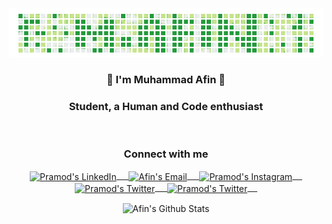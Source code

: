 <div>
  <img src="activity-profile-result.png">
</div>

<div align="center">
  <h3>👋 I'm Muhammad Afin 👋</h3>
  <h3>Student, a Human and Code enthusiast</h3>
</div><br>


<div align="center">
  <h3 align="center">Connect with me</h3> 
</div>
<p align="center">
 <a href="https://www.linkedin.com/in/muhammad-afin-a36354175/" target="blank">
  <img align="center" alt="Pramod's LinkedIn" width="30px" src="https://www.vectorlogo.zone/logos/linkedin/linkedin-icon.svg" /> &nbsp; &nbsp;
 </a>
 <a href="mailto:muhammadafin787@gmail.com" target="blank">
  <img align="center" alt="Afin's Email" width="30px" src="https://www.vectorlogo.zone/logos/gmail/gmail-icon.svg" /> &nbsp; &nbsp;
 </a> 
 <a href="https://www.instagram.com/afiindjokam/" target="blank">
  <img align="center" alt="Pramod's Instagram" width="30px" src="https://www.vectorlogo.zone/logos/instagram/instagram-icon.svg" /> &nbsp; &nbsp;
 </a>
 <a href="https://twitter.com/Afiin10" target="blank">
  <img align="center" alt="Pramod's Twitter" width="30px" src="https://www.vectorlogo.zone/logos/twitter/twitter-official.svg" /> &nbsp; &nbsp;
 </a>
 <a href="https://web.facebook.com/muhammad.afin.777" target="blank">
  <img align="center" alt="Pramod's Twitter" width="30px" src="https://www.vectorlogo.zone/logos/facebook/facebook-official.svg" /> &nbsp; &nbsp;
 </a> 
 
</p>

<p align="center">
<img align="center" src="https://github-readme-stats.vercel.app/api?username=muhammadafin&&hide=issues&count_private=true&icon_color=000000&title_color=000000&bg_color=ffffff&show_icons=true" alt="Afin's Github Stats">
</p>  
